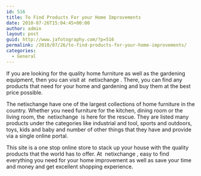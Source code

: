 ```yaml
---
id: 516
title: To Find Products For your Home Improvements
date: 2010-07-26T15:04:45+00:00
author: admin
layout: post
guid: http://www.jafotography.com/?p=516
permalink: /2010/07/26/to-find-products-for-your-home-improvements/
categories:
  - General
---
```

If you are looking for the quality home furniture as well as the gardening equipment, then you can visit at &nbsp;netixchange&nbsp;. There, you can find any products that need for your home and gardening and buy them at the best price possible.

The netixchange have one of the largest collections of home furniture in the country. Whether you need furniture for the kitchen, dining room or the living room, the &nbsp;netixchange&nbsp; is here for the rescue. They are listed many products under the categories like industrial and tool, sports and outdoors, toys, kids and baby and number of other things that they have and provide via a single online portal.

This site is a one stop online store to stack up your house with the quality products that the world has to offer. At &nbsp;netixchange&nbsp;, easy to find everything you need for your home improvement as well as save your time and money and get excellent shopping experience.
